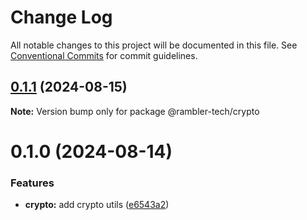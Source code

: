 # Change Log

All notable changes to this project will be documented in this file.
See [Conventional Commits](https://conventionalcommits.org) for commit guidelines.

## [0.1.1](https://github.com/rambler-digital-solutions/rambler-common/compare/@rambler-tech/crypto@0.1.0...@rambler-tech/crypto@0.1.1) (2024-08-15)

**Note:** Version bump only for package @rambler-tech/crypto

# 0.1.0 (2024-08-14)

### Features

- **crypto:** add crypto utils ([e6543a2](https://github.com/rambler-digital-solutions/rambler-common/commit/e6543a2d9b70b4b9d4ff4c19250c32aee2161c37))
